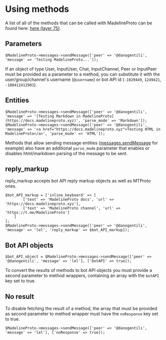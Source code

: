 # Using methods

A list of all of the methods that can be called with MadelineProto can be found here: [here (layer 75)](https://daniil.it/MadelineProto/API_docs/).

## Parameters
```
$MadelineProto->messages->sendMessage(['peer' => '@danogentili', 'message' => 'Testing MadelineProto...']);
```

If an object of type User, InputUser, Chat, InputChannel, Peer or InputPeer must be provided as a parameter to a method, you can substitute it with the user/group/channel's username (`@username`) or bot API id (`-1029449`, `1249421`, `-100412412901`).  

## Entities
```
$MadelineProto->messages->sendMessage(['peer' => '@danogentili', 'message' => '[Testing Markdown in MadelineProto](https://docs.madelineproto.xyz)', 'parse_mode' => 'Markdown']);
$MadelineProto->messages->sendMessage(['peer' => '@danogentili', 'message' => '<a href="https://docs.madelineproto.xyz">Testing HTML in MadelineProto</a>', 'parse_mode' => 'HTML']);
```


Methods that allow sending message entities ([messages.sendMessage](http://docs.madelineproto.xyz/API_docs/methods/messages_sendMessage.html) for example) also have an additional `parse_mode` parameter that enables or disables html/markdown parsing of the message to be sent.


## reply_markup
reply_markup accepts bot API reply markup objects as well as MTProto ones.

```
$bot_API_markup = ['inline_keyboard' => [
        ['text' => 'MadelineProto docs', 'url' => 'https://docs.madelineproto.xyz'],
        ['text' => 'MadelineProto channel', 'url' => 'https://t.me/MadelineProto']
    ]
];
$MadelineProto->messages->sendMessage(['peer' => '@danogentili', 'message' => 'lel', 'reply_markup' => $bot_API_markup]);
```


## Bot API objects
```
$bot_API_object = $MadelineProto->messages->sendMessage(['peer' => '@danogentili', 'message' => 'lel'], ['botAPI' => true]);
```

To convert the results of methods to bot API objects you must provide a second parameter to method wrappers, containing an array with the `botAPI` key set to true.


## No result
To disable fetching the result of a method, the array that must be provided as second parameter to method wrapper must have the `noResponse` key set to true.

```
$MadelineProto->messages->sendMessage(['peer' => '@danogentili', 'message' => 'lel'], ['noResponse' => true]);
```


